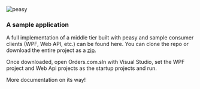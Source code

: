 ![peasy](https://www.dropbox.com/s/2yajr2x9yevvzbm/peasy3.png?dl=0&raw=1)

### A sample application

A full implementation of a middle tier built with peasy and sample consumer clients (WPF, Web API, etc.) can be found here.  You can clone the repo or download the entire project as a [zip](https://github.com/peasy/samples/archive/master.zip).

Once downloaded, open Orders.com.sln with Visual Studio, set the WPF project and Web Api projects as the startup projects and run.

More documentation on its way!
